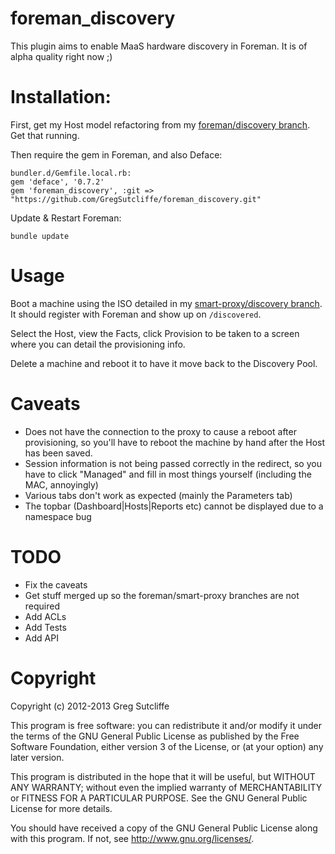 # foreman\_discovery

This plugin aims to enable MaaS hardware discovery in Foreman. It is of alpha quality
right now ;)

# Installation:

First, get my Host model refactoring from my [foreman/discovery branch](https://github.com/GregSutcliffe/foreman/tree/discovery_plugin). Get that running.

Then require the gem in Foreman, and also Deface:

    bundler.d/Gemfile.local.rb:
    gem 'deface', '0.7.2'
    gem 'foreman_discovery', :git => "https://github.com/GregSutcliffe/foreman_discovery.git"

Update & Restart Foreman:

    bundle update

# Usage


Boot a machine using the ISO detailed in my [smart-proxy/discovery branch](https://github.com/GregSutcliffe/smart-proxy/tree/discovery). It should register with Foreman and show up on `/discovered`.

Select the Host, view the Facts, click Provision to be taken to a screen where you
can detail the provisioning info.

Delete a machine and reboot it to have it move back to the Discovery Pool.

# Caveats

* Does not have the connection to the proxy to cause a reboot after provisioning,
so you'll have to reboot the machine by hand after the Host has been saved.
* Session information is not being passed correctly in the redirect, so you have to
click "Managed" and fill in most things yourself (including the MAC, annoyingly)
* Various tabs don't work as expected (mainly the Parameters tab)
* The topbar (Dashboard|Hosts|Reports etc) cannot be displayed due to a namespace bug

# TODO

* Fix the caveats
* Get stuff merged up so the foreman/smart-proxy branches are not required
* Add ACLs
* Add Tests
* Add API

# Copyright

Copyright (c) 2012-2013 Greg Sutcliffe

This program is free software: you can redistribute it and/or modify
it under the terms of the GNU General Public License as published by
the Free Software Foundation, either version 3 of the License, or
(at your option) any later version.

This program is distributed in the hope that it will be useful,
but WITHOUT ANY WARRANTY; without even the implied warranty of
MERCHANTABILITY or FITNESS FOR A PARTICULAR PURPOSE.  See the
GNU General Public License for more details.

You should have received a copy of the GNU General Public License
along with this program.  If not, see <http://www.gnu.org/licenses/>.
